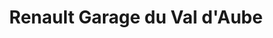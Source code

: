 ---
title: "Renault Garage du Val d'Aube"
url: /charmont-sous-barbuise/renault-garage-du-val-daube/
shop: Autowerkstatt
---